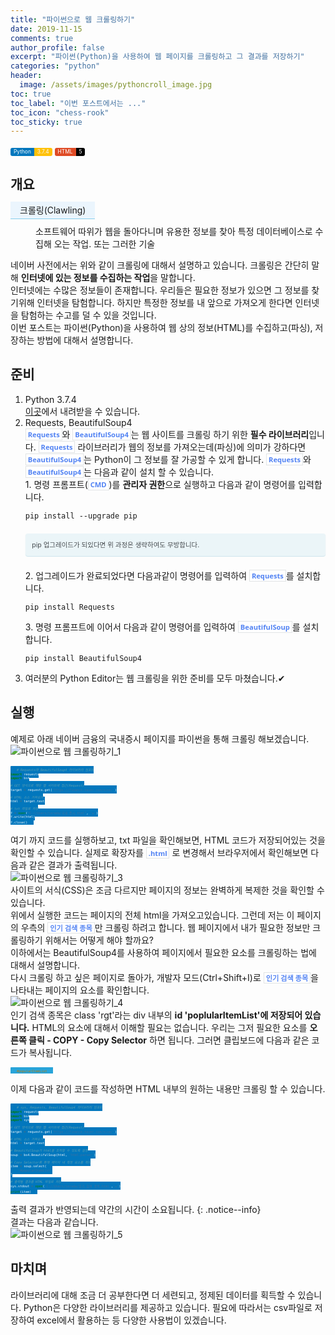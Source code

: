 ```yaml
---
title: "파이썬으로 웹 크롤링하기"
date: 2019-11-15
comments: true
author_profile: false
excerpt: "파이썬(Python)을 사용하여 웹 페이지를 크롤링하고 그 결과를 저장하기"
categories: "python"
header:
  image: /assets/images/pythoncroll_image.jpg
toc: true 
toc_label: "이번 포스트에서는 ..." 
toc_icon: "chess-rook"
toc_sticky: true
---
```


<!--Language Button HTML -->
<div id="labels">
<a class="Python"><i class="fab fa-python"></i> Python</a><a class="PythonVer">3.7.4</a>
<a class="HTML"><i class="fab fa-html5"></i> HTML</a><a class="HTMLVer">5</a>
</div>
<!--Language Button HTML -->

<!--Useless comments -->
<div id="comments">
<!--
## 머리말
주식에 관심이 많은 직장인 철수는 매일 아침 네이버 금융에 접속합니다. 그리고 국내 증시의 인기 검색 종목의 등락을 확인합니다. 그리고 이 정보를 드래그하여 메모장에 저장합니다.
![파이썬으로 웹 크롤링하기_01]()<br>
<a class = "refer">이미지 우측, 인기 검색 종목</a>
철수는 이러한 반복적인 행동을 너무나도 귀찮게 느낍니다. 철수의 업무생산성을 올리고, 편리한 직장생활을 위해 인터넷에 있는 정보를 자동적으로 긁어오는 방법에 대해서 알아봅시다! 
-->
<!--Useless comments -->
</div>

<!--Main content -->

## 개요

<dl>
  <dt>크롤링(Clawling)</dt>
  <dd>소프트웨어 따위가 웹을 돌아다니며 유용한 정보를 찾아 특정 데이터베이스로 수집해 오는 작업. 또는 그러한 기술</dd>
</dl>
<style>
dt {
    padding: 5 15 5 15;
    background-color: rgba(76, 177, 247, 0.1);
    border-bottom: 1px solid skyblue;
    display: inline;
}
dd {
    margin-top: 1em;
}
</style>

네이버 사전에서는 위와 같이 크롤링에 대해서 설명하고 있습니다. 크롤링은 간단히 말해 **인터넷에 있는 정보를 수집하는 작업**을 말합니다.

인터넷에는 수많은 정보들이 존재합니다. 우리들은 필요한 정보가 있으면 그 정보를 찾기위해 인터넷을 탐험합니다. 하지만 특정한 정보를 내 앞으로 가져오게 한다면 인터넷을 탐험하는 수고를 덜 수 있을 것입니다.

이번 포스트는 파이썬(Python)을 사용하여 웹 상의 정보(HTML)를 수집하고(파싱), 저장하는 방법에 대해서 설명합니다.

## 준비

1. Python 3.7.4

   [이곳](https://www.python.org/downloads/)에서 내려받을 수 있습니다.

2. Requests, BeautifulSoup4

   `Requests`와 `BeautifulSoup4`는 웹 사이트를 크롤링 하기 위한 **필수 라이브러리**입니다. `Requests` 라이브러리가 웹의 정보를 가져오는데(파싱)에 의미가 강하다면 `BeautifulSoup4`는 Python이 그 정보를 잘 가공할 수 있게 합니다.
   `Requests`와 `BeautifulSoup4`는 다음과 같이 설치 할 수 있습니다.

   1\. 명령 프롬프트(`CMD`)를 **관리자 권한**으로 실행하고 다음과 같이 명령어를 입력합니다.

   ```
   pip install --upgrade pip
   ```

   <div class = "notice--info">pip 업그레이드가 되있다면 위 과정은 생략하여도 무방합니다.
   </div>

   2\. 업그레이드가 완료되었다면 다음과같이 명령어를 입력하여 `Requests`를 설치합니다.

   ```
   pip install Requests
   ```

   3\. 명령 프롬프트에 이어서 다음과 같이 명령어를 입력하여 `BeautifulSoup`를 설치합니다.

   ```
   pip install BeautifulSoup4
   ```

3. 여러분의 Python Editor는 웹 크롤링을 위한 준비를 모두 마쳤습니다.✔

## 실행

예제로 아래 네이버 금융의 국내증시 페이지를 파이썬을 통해 크롤링 해보겠습니다.

![파이썬으로 웹 크롤링하기_1](https://i.imgur.com/C0LFhky.png)

```python
# Requests와 BeautifulSoup4 라이브러리 임포트
import requests
import bs4

# GET 방식으로 해당 웹 사이트에 접근(Request)
target = requests.get('https://finance.naver.com/sise/')

# HTML 소스 가져오기
html = target.text

# txt 파일로 저장
f = open("C://Users/terada/국내 증시.html", 'w')
f.write(html)
f.close()
```

여기 까지 코드를 실행하보고, txt 파일을 확인해보면, HTML 코드가 저장되어있는 것을 확인할 수 있습니다.
실제로 확장자를 `.html` 로 변경해서 브라우저에서 확인해보면 다음과 같은 결과가 출력됩니다.

![파이썬으로 웹 크롤링하기_3](https://i.imgur.com/rr5hL4x.png)

사이트의 서식(CSS)은 조금 다르지만 페이지의 정보는 완벽하게 복제한 것을 확인할 수 있습니다.

위에서 실행한 코드는 페이지의 전체 html을 가져오고있습니다.
그런데 저는 이 페이지의 우측의 `인기 검색 종목`만 크롤링 하려고 합니다. 웹 페이지에서 내가 필요한 정보만 크롤링하기 위해서는 어떻게 해야 할까요?

이하에서는 BeautifulSoup4를 사용하여 페이지에서 필요한 요소를 크롤링하는 법에 대해서 설명합니다.

다시 크롤링 하고 싶은 페이지로 돌아가, 개발자 모드(Ctrl+Shift+I)로 `인기 검색 종목`을 나타내는 페이지의 요소를 확인합니다.

![파이썬으로 웹 크롤링하기_4](https://i.imgur.com/ty0EL9G.png)

인기 검색 종목은 class 'rgt'라는 div 내부의 **id 'poplularItemList'에 저장되어 있습니다.**
HTML의 요소에 대해서 이해할 필요는 없습니다. 우리는 그저 필요한 요소를 **오른쪽 클릭 - COPY - Copy Selector** 하면 됩니다.
그러면 클립보드에 다음과 같은 코드가 복사됩니다.

```css
#popularItemList
```

이제 다음과 같이 코드를 작성하면 HTML 내부의 원하는 내용만 크롤링 할 수 있습니다.

```python
# sys, Requests, BeautifulSoup4 라이브러리 임포트
import requests
import bs4
import sys

# GET 방식으로 해당 웹 사이트에 접근(Request)
target = requests.get('https://finance.naver.com/sise/')

# HTML 소스 가져오기
html = target.text

# BeautifulSoup가 html을 조작할 수 있도록 설정
soup = bs4.BeautifulSoup(html, 'html.parser')

# Copy Selector를 통해 페이지 내 특정 요소를 획득
item = soup.select(
    '#popularItemList'
)

# 출력될 결과를 HTML 파일로 저장
sys.stdout = open('C://Users/terada/인기 검색 종목.html','w')
print(item)
```

출력 결과가 반영되는데 약간의 시간이 소요됩니다.
{: .notice--info}

결과는 다음과 같습니다.

![파이썬으로 웹 크롤링하기_5](https://i.imgur.com/OMKxgtX.png)

## 마치며

라이브러리에 대해 조금 더 공부한다면 더 세련되고, 정제된 데이터를 획득할 수 있습니다. Python은 다양한 라이브러리를
제공하고 있습니다. 필요에 따라서는 csv파일로 저장하여 excel에서 활용하는 등 다양한 사용법이 있겠습니다.

<!--Main content-->

<!-- Main CSS -->
<style>
.page__content h1,
.page__content h2
{
    padding-bottom: 0.5em;
    border-bottom: 1px solid #89ddff;
}
p{
    margin-block-start: 0em;
    margin-block-end: 0em;
    margin-inline-start: 0px;
    margin-inline-end: 0px;
    margin-top:0px;
    margin-bottom: 0px;
}

.page h1:before {
    padding-right: 0.3em;
    color: #9ddcff;
    content: "/";
}

.page h2:before {
    padding-right: 0.3em;
    color: #9ddcff;
    content: "//";
}

.page h3:before {
    padding-right: 0.3em;
    color: #9ddcff;
    content: "///";
}

.page h4:before {
    padding-right: 0.3em;
    color: #9ddcff;
    content: "////";
}

p>code, a>code, li>code, figcaption>code, td>code {
    padding-left: 0.18rem;
    padding-right: 0.18rem;
    padding-top: 0.09rem;
    font-size: 0.8em;
    background: #fff;
    color: #5283f3;
    border: solid 1px #e1e4e5;
    border-radius: 0px;
    font-family: open sans,clear sans,helvetica neue,Helvetica,Arial,sans-serif;
    font-weight: bold;
}

blockquote{
    border-left: 0.25em solid #266477;
}
</style>
<!-- Main CSS -->
<!---Notice CSS-->
<style>
.notice {
    margin: 2em 0 !important;
    padding: 1em;
    color: #494e52;
    font-family: -apple-system,BlinkMacSystemFont,"Roboto","Segoe UI","Helvetica Neue","Lucida Grande",Arial,sans-serif;
    font-size: .75em !important;
    text-indent: initial;
    background-color: #f8f9f9;
    border-radius: 4px;
    box-shadow: 0 1px 1px rgba(189,193,196,0.25);
}

.notice--primary {
    margin: 2em 0 !important;
    padding: 1em;
    color: #494e52;
    font-family: -apple-system,BlinkMacSystemFont,"Roboto","Segoe UI","Helvetica Neue","Lucida Grande",Arial,sans-serif;
    font-size: .75em !important;
    text-indent: initial;
    background-color: #f1f1f2;
    border-radius: 4px;
    box-shadow: 0 1px 1px rgba(111,119,125,0.25);
}

.notice--info {
    margin: 2em 0 !important;
    padding: 1em;
    color: #494e52;
    font-family: -apple-system,BlinkMacSystemFont,"Roboto","Segoe UI","Helvetica Neue","Lucida Grande",Arial,sans-serif;
    font-size: .75em !important;
    text-indent: initial;
    background-color: #ebf5f8;
    border-radius: 4px;
    box-shadow: 0 1px 1px rgba(59,156,186,0.25);
}

.notice--warning {
    margin: 2em 0 !important;
    padding: 1em;
    color: #494e52;
    font-family: -apple-system,BlinkMacSystemFont,"Roboto","Segoe UI","Helvetica Neue","Lucida Grande",Arial,sans-serif;
    font-size: .75em !important;
    text-indent: initial;
    background-color: #fbf2e6;
    border-radius: 4px;
    box-shadow: 0 1px 1px rgba(214,127,5,0.25);
}

.notice--success {
    margin: 2em 0 !important;
    padding: 1em;
    color: #494e52;
    font-family: -apple-system,BlinkMacSystemFont,"Roboto","Segoe UI","Helvetica Neue","Lucida Grande",Arial,sans-serif;
    font-size: .75em !important;
    text-indent: initial;
    background-color: #ecf6ec;
    border-radius: 4px;
    box-shadow: 0 1px 1px rgba(63,166,63,0.25);
}

.notice--danger {
    margin: 2em 0 !important;
    padding: 1em;
    color: #494e52;
    font-family: -apple-system,BlinkMacSystemFont,"Roboto","Segoe UI","Helvetica Neue","Lucida Grande",Arial,sans-serif;
    font-size: .75em !important;
    text-indent: initial;
    background-color: #fdefef;
    border-radius: 4px;
    box-shadow: 0 1px 1px rgba(238,95,91,0.25);
}
</style>
<!---Notice CSS-->
<!-- Language Button CSS -->
<style>
.MySQL {
    display: inline;
    padding-left: 5px;
    padding-right: 5px;
    padding-top: 1px;
    padding-bottom: 2px;
    font-size: 0.6em;
    text-align: center;
    background-color: #52809c;
    color: #f8fafc;
    border-top-left-radius: 3px;
    border-bottom-left-radius: 3px;
    content: "MySQL";
}

.MySQLVer {
    display: inline;
    padding-left: 5px;
    padding-right: 5px;
    padding-top: 1px;
    padding-bottom: 2px;
    font-size: 0.6em;
    text-align: center;
    background-color: #f8981d;
    color: #f8fafc;
    border-top-right-radius: 3px;
    border-bottom-right-radius: 3px;
}

.Javascript {
    display: inline;
    padding-left: 5px;
    padding-right: 5px;
    padding-top: 1px;
    padding-bottom: 2px;
    font-size: 0.6em;
    text-align: center;
    background-color: #f2e21b;
    color: #222;
    border-top-left-radius: 3px;
    border-bottom-left-radius: 3px;
}

.Javascriptver {
    display: inline;
    padding-left: 5px;
    padding-right: 5px;
    padding-top: 1px;
    padding-bottom: 2px;
    font-size: 0.6em;
    text-align: center;
    background-color: #000000c7;
    color: #f8fafc;
    border-top-right-radius: 3px;
    border-bottom-right-radius: 3px;
}

.PHP {
    display: inline;
    padding-left: 5px;
    padding-right: 5px;
    padding-top: 1px;
    padding-bottom: 2px;
    font-size: 0.6em;
    text-align: center;
    background-color: #777bb3;
    color: #f8fafc;
    border-top-left-radius: 3px;
    border-bottom-left-radius: 3px;
    content: "MySQL";
}

.PHPver {
    display: inline;
    padding-left: 5px;
    padding-right: 5px;
    padding-top: 1px;
    padding-bottom: 2px;
    font-size: 0.6em;
    text-align: center;
    background-color: #000000c7;
    color: #f8fafc;
    border-top-right-radius: 3px;
    border-bottom-right-radius: 3px;
}

.Python {
    display: inline;
    padding-left: 5px;
    padding-right: 5px;
    padding-top: 1px;
    padding-bottom: 2px;
    font-size: 0.6em;
    text-align: center;
    background-color: #0277bd;
    color: #f8fafc;
    border-top-left-radius: 3px;
    border-bottom-left-radius: 3px;
}

.PythonVer {
    display: inline;
    padding-left: 5px;
    padding-right: 5px;
    padding-top: 1px;
    padding-bottom: 2px;
    font-size: 0.6em;
    text-align: center;
    background-color: #ffc107;
    color: #f8fafc;
    border-top-right-radius: 3px;
    border-bottom-right-radius: 3px;
}

.HTML {
    display: inline;
    padding-left: 5px;
    padding-right: 5px;
    padding-top: 1px;
    padding-bottom: 2px;
    font-size: 0.6em;
    text-align: center;
    background-color: #df4b25;
    color: #fff;
    border-top-left-radius: 3px;
    border-bottom-left-radius: 3px;
}

.HTMLVer {
    display: inline;
    padding-left: 5px;
    padding-right: 5px;
    padding-top: 1px;
    padding-bottom: 2px;
    font-size: 0.6em;
    text-align: center;
    background-color: black;
    color: #fff;
    border-top-right-radius: 3px;
    border-bottom-right-radius: 3px;
}

.CSS {
    display: inline;
    padding-left: 5px;
    padding-right: 5px;
    padding-top: 1px;
    padding-bottom: 2px;
    font-size: 0.6em;
    text-align: center;
    background-color: rgb(40, 164, 217);
    color: #fff;
    border-top-left-radius: 3px;
    border-bottom-left-radius: 3px;
}

.CSSVer {
    display: inline;
    padding-left: 5px;
    padding-right: 5px;
    padding-top: 1px;
    padding-bottom: 2px;
    font-size: 0.6em;
    text-align: center;
    background-color: black;
    color: #fff;
    border-top-right-radius: 3px;
    border-bottom-right-radius: 3px;
}
.Windows {
    display: inline;
    padding-left: 5px;
    padding-right: 5px;
    padding-top: 1px;
    padding-bottom: 2px;
    font-size: 0.6em;
    text-align: center;
    background-color: #00a8e8;
    color: #fff;
    border-top-left-radius: 3px;
    border-bottom-left-radius: 3px;
    content: "MySQL";
}

.WindowsVer {
    display: inline;
    padding-left: 5px;
    padding-right: 5px;
    padding-top: 1px;
    padding-bottom: 2px;
    font-size: 0.6em;
    text-align: center;
    background-color: #ffe500;
    color: #424242;
    border-top-right-radius: 3px;
    border-bottom-right-radius: 3px;
}
</style>
<!-- Language Button CSS -->
<!--Custom CSS-->
<style>
.refer{
    font-size: 8px;
    font-style: italic;
}
</style>
<!--Custom CSS-->
